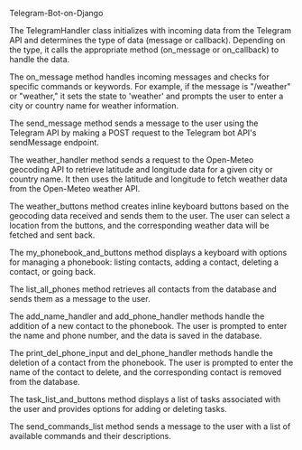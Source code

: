 Telegram-Bot-on-Django


The TelegramHandler class initializes with incoming data from the Telegram API and determines the type of data (message or callback). Depending on the type, it calls the appropriate method (on_message or on_callback) to handle the data.

The on_message method handles incoming messages and checks for specific commands or keywords. For example, if the message is "/weather" or "weather," it sets the state to 'weather' and prompts the user to enter a city or country name for weather information.

The send_message method sends a message to the user using the Telegram API by making a POST request to the Telegram bot API's sendMessage endpoint.

The weather_handler method sends a request to the Open-Meteo geocoding API to retrieve latitude and longitude data for a given city or country name. It then uses the latitude and longitude to fetch weather data from the Open-Meteo weather API.

The weather_buttons method creates inline keyboard buttons based on the geocoding data received and sends them to the user. The user can select a location from the buttons, and the corresponding weather data will be fetched and sent back.

The my_phonebook_and_buttons method displays a keyboard with options for managing a phonebook: listing contacts, adding a contact, deleting a contact, or going back.

The list_all_phones method retrieves all contacts from the database and sends them as a message to the user.

The add_name_handler and add_phone_handler methods handle the addition of a new contact to the phonebook. The user is prompted to enter the name and phone number, and the data is saved in the database.

The print_del_phone_input and del_phone_handler methods handle the deletion of a contact from the phonebook. The user is prompted to enter the name of the contact to delete, and the corresponding contact is removed from the database.

The task_list_and_buttons method displays a list of tasks associated with the user and provides options for adding or deleting tasks.

The send_commands_list method sends a message to the user with a list of available commands and their descriptions.
